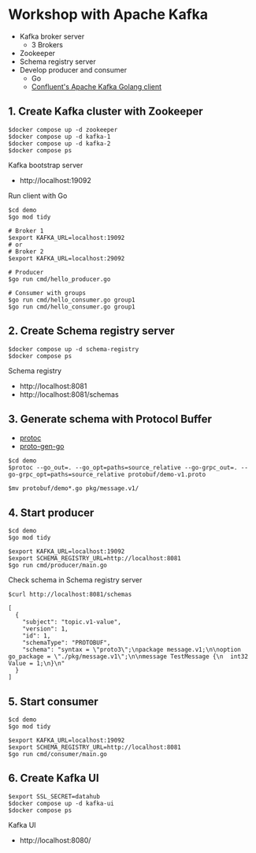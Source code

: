 # Workshop with Apache Kafka
* Kafka broker server
  * 3 Brokers
* Zookeeper
* Schema registry server
* Develop producer and consumer
  * Go
  * [Confluent's Apache Kafka Golang client](https://github.com/confluentinc/confluent-kafka-go)


## 1. Create Kafka cluster with Zookeeper
```
$docker compose up -d zookeeper
$docker compose up -d kafka-1
$docker compose up -d kafka-2
$docker compose ps
```

Kafka bootstrap server
* http://localhost:19092

Run client with Go
```
$cd demo
$go mod tidy

# Broker 1
$export KAFKA_URL=localhost:19092
# or
# Broker 2
$export KAFKA_URL=localhost:29092

# Producer
$go run cmd/hello_producer.go

# Consumer with groups
$go run cmd/hello_consumer.go group1
$go run cmd/hello_consumer.go group1
```


## 2. Create Schema registry server
```
$docker compose up -d schema-registry
$docker compose ps
```

Schema registry
* http://localhost:8081
* http://localhost:8081/schemas

## 3. Generate schema with Protocol Buffer
* [protoc](https://grpc.io/docs/protoc-installation/)
* [proto-gen-go](https://grpc.io/docs/languages/go/quickstart/)

```
$cd demo
$protoc --go_out=. --go_opt=paths=source_relative --go-grpc_out=. --go-grpc_opt=paths=source_relative protobuf/demo-v1.proto

$mv protobuf/demo*.go pkg/message.v1/
```

## 4. Start producer
```
$cd demo
$go mod tidy

$export KAFKA_URL=localhost:19092
$export SCHEMA_REGISTRY_URL=http://localhost:8081
$go run cmd/producer/main.go
```

Check schema in Schema registry server
```
$curl http://localhost:8081/schemas

[
  {
    "subject": "topic.v1-value",
    "version": 1,
    "id": 1,
    "schemaType": "PROTOBUF",
    "schema": "syntax = \"proto3\";\npackage message.v1;\n\noption go_package = \"./pkg/message.v1\";\n\nmessage TestMessage {\n  int32 Value = 1;\n}\n"
  }
]
```


## 5. Start consumer
```
$cd demo
$go mod tidy

$export KAFKA_URL=localhost:19092
$export SCHEMA_REGISTRY_URL=http://localhost:8081
$go run cmd/consumer/main.go
```

## 6. Create Kafka UI
```
$export SSL_SECRET=datahub
$docker compose up -d kafka-ui
$docker compose ps
```
Kafka UI
* http://localhost:8080/
